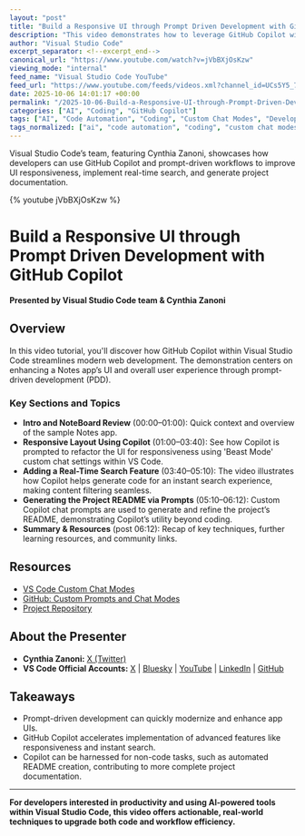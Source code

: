 ```yaml
---
layout: "post"
title: "Build a Responsive UI through Prompt Driven Development with GitHub Copilot"
description: "This video demonstrates how to leverage GitHub Copilot within Visual Studio Code to enhance a Notes app by making the interface responsive, implementing real-time search, and using prompt-driven features to generate documentation. Viewers will learn hands-on techniques for using Copilot for modern UI, code generation, and workflow improvements."
author: "Visual Studio Code"
excerpt_separator: <!--excerpt_end-->
canonical_url: "https://www.youtube.com/watch?v=jVbBXjOsKzw"
viewing_mode: "internal"
feed_name: "Visual Studio Code YouTube"
feed_url: "https://www.youtube.com/feeds/videos.xml?channel_id=UCs5Y5_7XK8HLDX0SLNwkd3w"
date: 2025-10-06 14:01:17 +00:00
permalink: "/2025-10-06-Build-a-Responsive-UI-through-Prompt-Driven-Development-with-GitHub-Copilot.html"
categories: ["AI", "Coding", "GitHub Copilot"]
tags: ["AI", "Code Automation", "Coding", "Custom Chat Modes", "Developer Tools", "GitHub Copilot", "Prompt Driven Development", "Prompt Engineering", "README Generation", "Real Time Search", "Responsive UI", "UI Enhancement", "Videos", "VS Code"]
tags_normalized: ["ai", "code automation", "coding", "custom chat modes", "developer tools", "github copilot", "prompt driven development", "prompt engineering", "readme generation", "real time search", "responsive ui", "ui enhancement", "videos", "vs code"]
---
```


Visual Studio Code’s team, featuring Cynthia Zanoni, showcases how developers can use GitHub Copilot and prompt-driven workflows to improve UI responsiveness, implement real-time search, and generate project documentation.<!--excerpt_end-->

{% youtube jVbBXjOsKzw %}

# Build a Responsive UI through Prompt Driven Development with GitHub Copilot

**Presented by Visual Studio Code team & Cynthia Zanoni**

## Overview

In this video tutorial, you'll discover how GitHub Copilot within Visual Studio Code streamlines modern web development. The demonstration centers on enhancing a Notes app’s UI and overall user experience through prompt-driven development (PDD).

### Key Sections and Topics

- **Intro and NoteBoard Review** (00:00–01:00): Quick context and overview of the sample Notes app.
- **Responsive Layout Using Copilot** (01:00–03:40): See how Copilot is prompted to refactor the UI for responsiveness using 'Beast Mode' custom chat settings within VS Code.
- **Adding a Real-Time Search Feature** (03:40–05:10): The video illustrates how Copilot helps generate code for an instant search experience, making content filtering seamless.
- **Generating the Project README via Prompts** (05:10–06:12): Custom Copilot chat prompts are used to generate and refine the project’s README, demonstrating Copilot’s utility beyond coding.
- **Summary & Resources** (post 06:12): Recap of key techniques, further learning resources, and community links.

## Resources

- [VS Code Custom Chat Modes](https://code.visualstudio.com/docs/copilot/customization/custom-chat-modes)
- [GitHub: Custom Prompts and Chat Modes](https://github.com/github/awesome-copilot)
- [Project Repository](https://github.com/cyz/vscode-pdd)

## About the Presenter

- **Cynthia Zanoni:** [X (Twitter)](https://x.com/cynthiazanoni)
- **VS Code Official Accounts:** [X](https://x.com/code) | [Bluesky](https://bsky.app/profile/vscode.dev) | [YouTube](https://youtube.com/code) | [LinkedIn](https://www.linkedin.com/showcase/104107263) | [GitHub](https://github.com/microsoft/vscode)

## Takeaways

- Prompt-driven development can quickly modernize and enhance app UIs.
- GitHub Copilot accelerates implementation of advanced features like responsiveness and instant search.
- Copilot can be harnessed for non-code tasks, such as automated README creation, contributing to more complete project documentation.

---

**For developers interested in productivity and using AI-powered tools within Visual Studio Code, this video offers actionable, real-world techniques to upgrade both code and workflow efficiency.**

